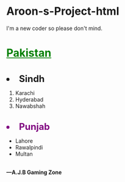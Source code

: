 # Aroon-s-Project-html
I'm a new coder so please don't mind.


<html>
<head>
  <title>A.J.B Gaming Zone</title>
</head>
<body>
  <h1><font color="Green"><u> Pakistan </u></font></h1>
  <br>
  <font size="5"><li><b>Sindh</b></li></font>
  <ol>
    <li>Karachi</li>
    <li>Hyderabad</li>
    <li>Nawabshah</li>
  </ol>
  <br>
  <font size="5"><font color="Purple"><b><li>Punjab
  </li></b>
  </font></font>
  <ul>
    <li>Lahore</li>
    <li>Rawalpindi</li>
    <li>Multan</li>
  </ul>
  <br>
  <b>—A.J.B Gaming Zone</b>
</body>
</html>

